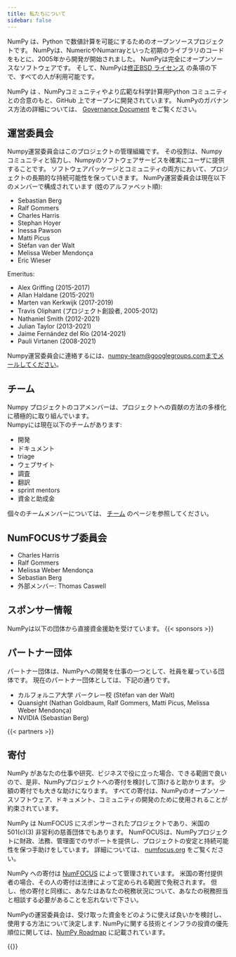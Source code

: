 ```yaml
---
title: 私たちについて
sidebar: false
---
```


NumPy は、Python で数値計算を可能にするためのオープンソースプロジェクトです。 NumPyは、NumericやNumarrayといった初期のライブラリのコードをもとに、2005年から開発が開始されました。 NumPyは完全にオープンソースなソフトウェアです。 そして、NumPyは[修正BSD ライセンス](https://github.com/numpy/numpy/blob/main/LICENSE.txt) の条項の下で、すべての人が利用可能です。

NumPy は 、NumPyコミュニティやより広範な科学計算用Python コミュニティとの合意のもと、GitHub 上でオープンに開発されています。 NumPyのガバナンス方法の詳細については、 [Governance Document](https://www.numpy.org/devdocs/dev/governance/index.html) をご覧ください。


## 運営委員会

Numpy運営委員会はこのプロジェクトの管理組織です。 その役割は、Numpy コミュニティと協力し、Numpyのソフトウェアサービスを確実にユーザに提供することです。 ソフトウェアパッケージとコミュニティの両方において、プロジェクトの長期的な持続可能性を保っていきます。 NumPy運営委員会は現在以下のメンバーで構成されています (姓のアルファベット順):

- Sebastian Berg
- Ralf Gommers
- Charles Harris
- Stephan Hoyer
- Inessa Pawson
- Matti Picus
- Stéfan van der Walt
- Melissa Weber Mendonça
- Eric Wieser

Emeritus:

- Alex Griffing (2015-2017)
- Allan Haldane (2015-2021)
- Marten van Kerkwijk (2017-2019)
- Travis Oliphant (プロジェクト創設者, 2005-2012)
- Nathaniel Smith (2012-2021)
- Julian Taylor (2013-2021)
- Jaime Fernández del Río (2014-2021)
- Pauli Virtanen (2008-2021)

Numpy運営委員会に連絡するには、numpy-team@googlegroups.comまでメールしてください。

## チーム

Numpy プロジェクトのコアメンバーは、プロジェクトへの貢献の方法の多様化に積極的に取り組んでいます。 <br> Numpyには現在以下のチームがあります:

- 開発
- ドキュメント
- triage
- ウェブサイト
- 調査
- 翻訳
- sprint mentors
- 資金と助成金

個々のチームメンバーについては、 [チーム](/teams/) のページを参照してください。

## NumFOCUSサブ委員会

- Charles Harris
- Ralf Gommers
- Melissa Weber Mendonça
- Sebastian Berg
- 外部メンバー: Thomas Caswell

## スポンサー情報

NumPyは以下の団体から直接資金援助を受けています。
{{< sponsors >}}


## パートナー団体

パートナー団体は、NumPyへの開発を仕事の一つとして、社員を雇っている団体です。 現在のパートナー団体としては、下記の通りです。

- カルフォルニア大学 バークレー校 (Stéfan van der Walt)
- Quansight (Nathan Goldbaum, Ralf Gommers, Matti Picus, Melissa Weber Mendonça)
- NVIDIA (Sebastian Berg)

{{< partners >}}


## 寄付

NumPy があなたの仕事や研究、ビジネスで役に立った場合、できる範囲で良いので、是非、NumPyプロジェクトへの寄付を検討して頂けると助かります。 少額の寄付でも大きな助けになります。 すべての寄付は、NumPyのオープンソースソフトウェア、ドキュメント、コミュニティの開発のために使用されることが約束されています。

NumPy は NumFOCUS にスポンサーされたプロジェクトであり、米国の 501(c)(3) 非営利の慈善団体でもあります。 NumFOCUSは、NumPyプロジェクトに財政、法務、管理面でのサポートを提供し、プロジェクトの安定と持続可能性を保つ手助けをしています。 詳細については、 [numfocus.org](https://numfocus.org) をご覧ください。

NumPy への寄付は [NumFOCUS](https://numfocus.org) によって管理されています。 米国の寄付提供者の場合、その人の寄付は法律によって定められる範囲で免税されます。 但し、他の寄付と同様に、あなたはあなたの税務状況について、あなたの税務担当と相談する必要があることを忘れないで下さい。

NumPyの運営委員会は、受け取った資金をどのように使えば良いかを検討し、使用する方法について決定します. NumPyに関する技術とインフラの投資の優先順位に関しては、[NumPy Roadmap](https://www.numpy.org/neps/index.html#roadmap) に記載されています。

{{<opencollective>}}

